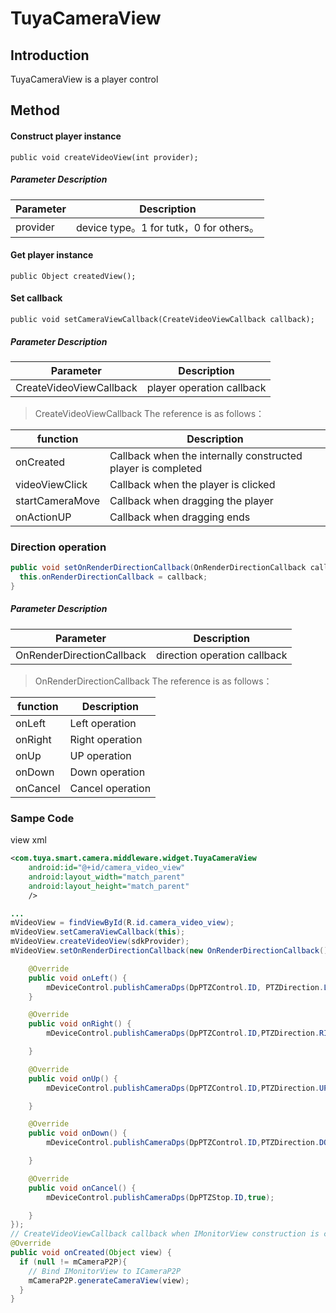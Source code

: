 # TuyaCameraView 



## Introduction

TuyaCameraView is a player control



## Method


#### Construct player instance

```
public void createVideoView(int provider);
```

##### Parameter Description

| Parameter     | Description                            |
| -------- | ------------------------------- |
| provider | device type。1 for tutk，0 for others。 |

#### Get player instance

```
public Object createdView();
```

#### Set callback

```
public void setCameraViewCallback(CreateVideoViewCallback callback);
```

##### Parameter Description

| Parameter                    | Description           |
| ----------------------- | -------------- |
| CreateVideoViewCallback | player operation callback |

> CreateVideoViewCallback The reference is as follows：

|     function        | Description                     |
| --------------- | ------------------------ |
| onCreated       | Callback when the internally constructed player is completed |
| videoViewClick  | Callback when the player is clicked         |
| startCameraMove | Callback when dragging the player       |
| onActionUP      | Callback when dragging ends       |

### Direction operation

```java
public void setOnRenderDirectionCallback(OnRenderDirectionCallback callback) {
  this.onRenderDirectionCallback = callback;
}
```

##### **Parameter Description**

| Parameter                 | Description                  |
| ------------------------- | ---------------------------- |
| OnRenderDirectionCallback | direction operation callback |

> OnRenderDirectionCallback The reference is as follows：

| function     | Description      |
| -------- | ---------------- |
| onLeft   | Left operation         |
| onRight  | Right operation  |
| onUp     | UP operation     |
| onDown   | Down operation   |
| onCancel | Cancel operation |



### Sampe Code 

view xml 

```xml
<com.tuya.smart.camera.middleware.widget.TuyaCameraView
    android:id="@+id/camera_video_view"
    android:layout_width="match_parent"
    android:layout_height="match_parent"
    />
```

```java
...
mVideoView = findViewById(R.id.camera_video_view);
mVideoView.setCameraViewCallback(this);
mVideoView.createVideoView(sdkProvider);
mVideoView.setOnRenderDirectionCallback(new OnRenderDirectionCallback() {

    @Override
    public void onLeft() {
        mDeviceControl.publishCameraDps(DpPTZControl.ID, PTZDirection.LEFT.getDpValue());
    }

    @Override
    public void onRight() {
        mDeviceControl.publishCameraDps(DpPTZControl.ID,PTZDirection.RIGHT.getDpValue());

    }

    @Override
    public void onUp() {
        mDeviceControl.publishCameraDps(DpPTZControl.ID,PTZDirection.UP.getDpValue());

    }

    @Override
    public void onDown() {
        mDeviceControl.publishCameraDps(DpPTZControl.ID,PTZDirection.DOWN.getDpValue());

    }

    @Override
    public void onCancel() {
        mDeviceControl.publishCameraDps(DpPTZStop.ID,true);

    }
});
// CreateVideoViewCallback callback when IMonitorView construction is complete
@Override
public void onCreated(Object view) {
  if (null != mCameraP2P){
    // Bind IMonitorView to ICameraP2P
    mCameraP2P.generateCameraView(view);
  }
}
```



